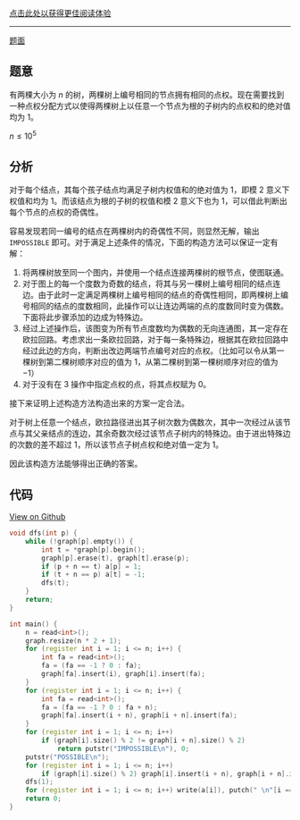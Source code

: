 [点击此处以获得更佳阅读体验](https://www.macesuted.cn/article/agc018f/)

---

[题面](https://atcoder.jp/contests/agc018/tasks/agc018_f)

## 题意

有两棵大小为 $n$ 的树，两棵树上编号相同的节点拥有相同的点权。现在需要找到一种点权分配方式以使得两棵树上以任意一个节点为根的子树内的点权和的绝对值均为 $1$。

$n \le 10^5$

## 分析

对于每个结点，其每个孩子结点均满足子树内权值和的绝对值为 $1$，即模 $2$ 意义下权值和均为 $1$。而该结点为根的子树的权值和模 $2$ 意义下也为 $1$，可以借此判断出每个节点的点权的奇偶性。

容易发现若同一编号的结点在两棵树内的奇偶性不同，则显然无解，输出 `IMPOSSIBLE` 即可。对于满足上述条件的情况，下面的构造方法可以保证一定有解：

1. 将两棵树放至同一个图内，并使用一个结点连接两棵树的根节点，使图联通。
2. 对于图上的每一个度数为奇数的结点，将其与另一棵树上编号相同的结点连边。由于此时一定满足两棵树上编号相同的结点的奇偶性相同，即两棵树上编号相同的结点的度数相同，此操作可以让连边两端的点的度数同时变为偶数。下面将此步骤添加的边成为特殊边。
3. 经过上述操作后，该图变为所有节点度数均为偶数的无向连通图，其一定存在欧拉回路。考虑求出一条欧拉回路，对于每一条特殊边，根据其在欧拉回路中经过此边的方向，判断出改边两端节点编号对应的点权。（比如可以令从第一棵树到第二棵树顺序对应的值为 $1$，从第二棵树到第一棵树顺序对应的值为 $-1$）
4. 对于没有在 3 操作中指定点权的点，将其点权赋为 $0$。

接下来证明上述构造方法构造出来的方案一定合法。

对于树上任意一个结点，欧拉路径进出其子树次数为偶数次，其中一次经过从该节点与其父亲结点的连边，其余奇数次经过该节点子树内的特殊边。由于进出特殊边的次数的差不超过 $1$，所以该节点子树点权和绝对值一定为 $1$。

因此该构造方法能够得出正确的答案。

## 代码

[View on Github](https://github.com/Macesuted/Code/blob/main/AtCoder/agc018_f.cpp)

```cpp
void dfs(int p) {
    while (!graph[p].empty()) {
        int t = *graph[p].begin();
        graph[p].erase(t), graph[t].erase(p);
        if (p + n == t) a[p] = 1;
        if (t + n == p) a[t] = -1;
        dfs(t);
    }
    return;
}

int main() {
    n = read<int>();
    graph.resize(n * 2 + 1);
    for (register int i = 1; i <= n; i++) {
        int fa = read<int>();
        fa = (fa == -1 ? 0 : fa);
        graph[fa].insert(i), graph[i].insert(fa);
    }
    for (register int i = 1; i <= n; i++) {
        int fa = read<int>();
        fa = (fa == -1 ? 0 : fa + n);
        graph[fa].insert(i + n), graph[i + n].insert(fa);
    }
    for (register int i = 1; i <= n; i++)
        if (graph[i].size() % 2 != graph[i + n].size() % 2)
            return putstr("IMPOSSIBLE\n"), 0;
    putstr("POSSIBLE\n");
    for (register int i = 1; i <= n; i++)
        if (graph[i].size() % 2) graph[i].insert(i + n), graph[i + n].insert(i);
    dfs(1);
    for (register int i = 1; i <= n; i++) write(a[i]), putch(" \n"[i == n]);
    return 0;
}
```